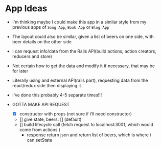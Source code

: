 # App Ideas
- I'm thinking maybe I could make this app in a similar style from my previous apps of `Song App`, `Book App` or `Blog App`
- The layout could also be similar, given a list of beers on one side, with beer details on the other side
- I can request info/data from the Rails API(build actions, action creators, reducers and store)
- Not certain how to get the data and modify it if necessary, that may be for later
- Literally using and external API(rails part), requesting data from the react/redux side then displaying it
- I've done this probably 4-5 separate times!!!

- GOTTA MAKE API REQUEST
  - [x] constructor with props (not sure if i'll need constructor)
  - [] give state, beers: [] (default)
  - [] build lifecycle call (fetch request to localhost:3001, which would come from actions )
    - response return json and return list of beers, which is where i can setState
